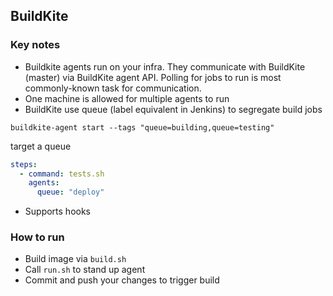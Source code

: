 ## BuildKite

### Key notes

- Buildkite agents run on your infra. They communicate with BuildKite (master) via BuildKite agent API. Polling for jobs to run is most commonly-known task for communication.
- One machine is allowed for multiple agents to run
- BuildKite use queue (label equivalent in Jenkins) to segregate build jobs
```shell
buildkite-agent start --tags "queue=building,queue=testing"
```

target a queue

```yml
steps:
  - command: tests.sh
    agents:
      queue: "deploy"
```
- Supports hooks

### How to run

- Build image via `build.sh`
- Call `run.sh` to stand up agent
- Commit and push your changes to trigger build
